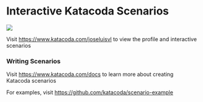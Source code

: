 # Interactive Katacoda Scenarios

[![](http://shields.katacoda.com/katacoda/joseluisvl/count.svg)](https://www.katacoda.com/joseluisvl "Get your profile on Katacoda.com")

Visit https://www.katacoda.com/joseluisvl to view the profile and interactive scenarios

### Writing Scenarios
Visit https://www.katacoda.com/docs to learn more about creating Katacoda scenarios

For examples, visit https://github.com/katacoda/scenario-example
